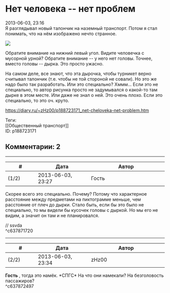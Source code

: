 Нет человека -- нет проблем
===========================

  
2013-06-03, 23:16  
 Я разглядывал новый талончик на наземный транспорт. Потом я стал понимать, что на нём изображено нечто странное.   
   
   [![](http://s018.radikal.ru/i510/1306/56/56cf63607797t.jpg)](http://radikal.ru/F/s018.radikal.ru/i510/1306/56/56cf63607797.jpg)     
   
 Обратите внимание на нижний левый угол. Видите человечка с мусорной урной? Обратите внимание -- у него нет головы. Точнее, вместо головы -- дырка. Это просто ужасно.   
   
 На самом деле, все знают, что эта дырочка, чтобы турникет верно считывал талончик (т.е. чтобы не той стороной не совали). Но это же надо было так разработать. Или это специально? Хммм... Если это не специально, то автор рисунка просто не задумывался о какой-то там дырке в этом месте. Или даже не знал о ней. Это очень плохо. Если это специально, то это оч. круто.   
  
<https://diary.ru/~zHz00/p188723171_net-cheloveka-net-problem.htm>  
  
Теги:  
[[Общественный транспорт]]  
ID: p188723171  


Комментарии: 2
--------------

  


---



|         #         |              Дата              |                     Автор                     |           ID           |
| --- | --- | --- | --- |
| (1/2) | 2013-06-03, 23:27 | Гость | c637871720 |

  
 Скорее всего это специально. Почему? Потому что характерное расстояние между предметами на пиктограмме меньше, чем расстояние от плеч до дырки. Стало быть, если бы это было не специально, то мы видели бы кусочек головы с дыркой. Но мы его не видим, а значит он там и не планировался.   
   
 // ssvda   
 ^c637871720

---



|         #         |              Дата              |                     Автор                     |           ID           |
| --- | --- | --- | --- |
| (2/2) | 2013-06-03, 23:34 | zHz00 | c637872497 |

  
  **Гость**  , тогда это намёк. \*СПГС\* На что они намекали? На безголовость пассажиров?   
 ^c637872497